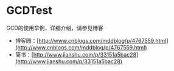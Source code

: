 # GCDTest
GCD的使用举例，详细介绍，请参见博客

* 博客园：[http://www.cnblogs.com/mddblog/p/4767559.html](http://www.cnblogs.com/mddblog/p/4767559.html)
* 简书：[http://www.jianshu.com/p/33151a5bac28](http://www.jianshu.com/p/33151a5bac28)